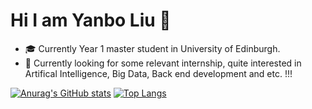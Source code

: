 # Hi I am Yanbo Liu 👋
- 🎓 Currently Year 1 master student in University of Edinburgh.
- 🔭 Currently looking for some relevant internship, quite interested in Artifical Intelligence, Big Data, Back end development and etc. !!!

[![Anurag's GitHub stats](https://github-readme-stats.vercel.app/api?username=lyb1234567)](https://github.com/anuraghazra/github-readme-stats)
[![Top Langs](https://github-readme-stats.vercel.app/api/top-langs/?username=lyb1234567)](https://github.com/anuraghazra/github-readme-stats)